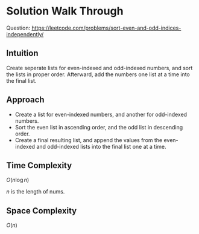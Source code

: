 # Solution Walk Through
Question: https://leetcode.com/problems/sort-even-and-odd-indices-independently/

## Intuition
Create seperate lists for even-indexed and odd-indexed numbers, and sort the lists in proper order. Afterward, add the numbers one list at a time into the final list.

## Approach
- Create a list for even-indexed numbers, and another for odd-indexed numbers.
- Sort the even list in ascending order, and the odd list in descending order.
- Create a final resulting list, and append the values from the even-indexed and odd-indexed lists into the final list one at a time.

## Time Complexity
$O(n \log n)$

$n$ is the length of nums.

## Space Complexity
$O(n)$